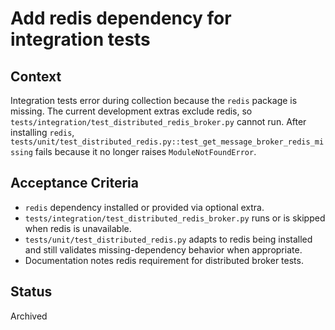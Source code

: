 # Add redis dependency for integration tests

## Context
Integration tests error during collection because the `redis` package is missing.
The current development extras exclude redis, so
`tests/integration/test_distributed_redis_broker.py` cannot run. After installing
`redis`, `tests/unit/test_distributed_redis.py::test_get_message_broker_redis_missing`
fails because it no longer raises `ModuleNotFoundError`.

## Acceptance Criteria
- `redis` dependency installed or provided via optional extra.
- `tests/integration/test_distributed_redis_broker.py` runs or is skipped when
  redis is unavailable.
- `tests/unit/test_distributed_redis.py` adapts to redis being installed and
  still validates missing-dependency behavior when appropriate.
- Documentation notes redis requirement for distributed broker tests.

## Status
Archived
